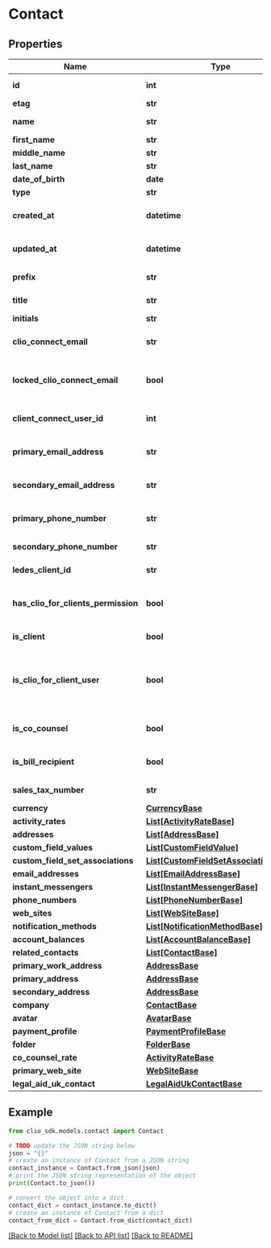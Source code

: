 # Contact


## Properties

Name | Type | Description | Notes
------------ | ------------- | ------------- | -------------
**id** | **int** | Unique identifier for the *Contact* | [optional] 
**etag** | **str** | ETag for the *Contact* | [optional] 
**name** | **str** | The full name of the *Contact* | [optional] 
**first_name** | **str** | First name of the Person | [optional] 
**middle_name** | **str** | Middle name of the Person | [optional] 
**last_name** | **str** | Last name of the Person | [optional] 
**date_of_birth** | **date** | Date of birth | [optional] 
**type** | **str** | The type of the *Contact* | [optional] 
**created_at** | **datetime** | The time the *Contact* was created (as a ISO-8601 timestamp) | [optional] 
**updated_at** | **datetime** | The time the *Contact* was last updated (as a ISO-8601 timestamp) | [optional] 
**prefix** | **str** | The prefix of the *Contact* (Mr, Mrs, etc) | [optional] 
**title** | **str** | The designated title of the *Contact* | [optional] 
**initials** | **str** | The initials of the *Contact* | [optional] 
**clio_connect_email** | **str** | Clio Connect email if the *Contact* is a ClioConnect User | [optional] 
**locked_clio_connect_email** | **bool** | A boolean indicating if the ability to modify this *Contacts Clio connect email is locked. | [optional] 
**client_connect_user_id** | **int** | The ID for the Clio Connect user associated with this *Contact* | [optional] 
**primary_email_address** | **str** | The primary email address associated with this *Contact*. | [optional] 
**secondary_email_address** | **str** | The secondary email address associated with this *Contact*. | [optional] 
**primary_phone_number** | **str** | The primary phone number associated with this *Contact*. | [optional] 
**secondary_phone_number** | **str** | The secondary phone number of the *Contact*. | [optional] 
**ledes_client_id** | **str** | LEDES client id of the Contact | [optional] 
**has_clio_for_clients_permission** | **bool** | True if at least one resource has been shared with the contact using Clio for Clients. | [optional] 
**is_client** | **bool** | Whether or not the Contact is a client | [optional] 
**is_clio_for_client_user** | **bool** | Whether or not this contact has client_login and client_user (can be created due to addition to client portal or client_share_permissions) | [optional] 
**is_co_counsel** | **bool** | Whether or not the Contact has matters shared as co-counsel | [optional] 
**is_bill_recipient** | **bool** | Whether the Contact is a bill recipient on at least one matter. | [optional] 
**sales_tax_number** | **str** | The sales tax number of the *Contact* | [optional] 
**currency** | [**CurrencyBase**](CurrencyBase.md) |  | [optional] 
**activity_rates** | [**List[ActivityRateBase]**](ActivityRateBase.md) | ActivityRate | [optional] 
**addresses** | [**List[AddressBase]**](AddressBase.md) | Address | [optional] 
**custom_field_values** | [**List[CustomFieldValue]**](CustomFieldValue.md) | CustomFieldValue | [optional] 
**custom_field_set_associations** | [**List[CustomFieldSetAssociationBase]**](CustomFieldSetAssociationBase.md) | CustomFieldSetAssociation | [optional] 
**email_addresses** | [**List[EmailAddressBase]**](EmailAddressBase.md) | EmailAddress | [optional] 
**instant_messengers** | [**List[InstantMessengerBase]**](InstantMessengerBase.md) | InstantMessenger | [optional] 
**phone_numbers** | [**List[PhoneNumberBase]**](PhoneNumberBase.md) | PhoneNumber | [optional] 
**web_sites** | [**List[WebSiteBase]**](WebSiteBase.md) | WebSite | [optional] 
**notification_methods** | [**List[NotificationMethodBase]**](NotificationMethodBase.md) | NotificationMethod | [optional] 
**account_balances** | [**List[AccountBalanceBase]**](AccountBalanceBase.md) | AccountBalance | [optional] 
**related_contacts** | [**List[ContactBase]**](ContactBase.md) | Contact | [optional] 
**primary_work_address** | [**AddressBase**](AddressBase.md) |  | [optional] 
**primary_address** | [**AddressBase**](AddressBase.md) |  | [optional] 
**secondary_address** | [**AddressBase**](AddressBase.md) |  | [optional] 
**company** | [**ContactBase**](ContactBase.md) |  | [optional] 
**avatar** | [**AvatarBase**](AvatarBase.md) |  | [optional] 
**payment_profile** | [**PaymentProfileBase**](PaymentProfileBase.md) |  | [optional] 
**folder** | [**FolderBase**](FolderBase.md) |  | [optional] 
**co_counsel_rate** | [**ActivityRateBase**](ActivityRateBase.md) |  | [optional] 
**primary_web_site** | [**WebSiteBase**](WebSiteBase.md) |  | [optional] 
**legal_aid_uk_contact** | [**LegalAidUkContactBase**](LegalAidUkContactBase.md) |  | [optional] 

## Example

```python
from clio_sdk.models.contact import Contact

# TODO update the JSON string below
json = "{}"
# create an instance of Contact from a JSON string
contact_instance = Contact.from_json(json)
# print the JSON string representation of the object
print(Contact.to_json())

# convert the object into a dict
contact_dict = contact_instance.to_dict()
# create an instance of Contact from a dict
contact_from_dict = Contact.from_dict(contact_dict)
```
[[Back to Model list]](../README.md#documentation-for-models) [[Back to API list]](../README.md#documentation-for-api-endpoints) [[Back to README]](../README.md)


